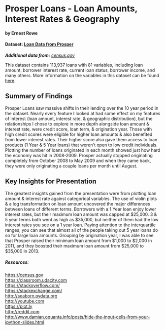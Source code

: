 # Prosper Loans - Loan Amounts, Interest Rates & Geography
#### by Ernest Rowe


#### Dataset: [Loan Data from Prosper](https://www.google.com/url?q=https://s3.amazonaws.com/udacity-hosted-downloads/ud651/prosperLoanData.csv&sa=D&ust=1546576456543000)
_**Additional data from:** [census.gov](https://www2.census.gov/programs-surveys/popest/datasets/2010-2018/national/totals/nst-est2018-alldata.csv)_

This dataset contains 113,937 loans with 81 variables, including loan amount, borrower interest rate, current loan status, borrower income, and many others. More information on the variables in this dataset can be found [here](https://www.google.com/url?q=https://docs.google.com/spreadsheet/ccc?key%3D0AllIqIyvWZdadDd5NTlqZ1pBMHlsUjdrOTZHaVBuSlE%26usp%3Dsharing&sa=D&ust=1546576456544000).


## Summary of Findings

Prosper Loans saw massive shifts in their lending over the 10 year period in the dataset. Nearly every feature I looked at had some effect on my features of interest (loan amount, interest rate, & geographic distribution), but the relationships I chose to explore in more depth alongside loan amount & interest rate, were credit score, loan term, & origination year. Those with high credit scores were eligible for higher loan amounts & also benefited from lower interest rates. Their higher score also gave them access to loan products (1 Year & 5 Year loans) that weren't open to low credit individuals. Plotting the number of loans originated in each month showed just how hard the economy was hit in 2008-2009. Prosper actually stopped originating completely from October 2008 to May 2009 and when they came back, they were only originating a couple loans per month until August.


## Key Insights for Presentation

The greatest insights gained from the presentation were from plotting loan amount & interest rate against categorical variables. The use of violin plots & a log transformation on loan amount uncovered the major differences between loans of different terms. Borrowers with a 1 Year loan enjoy lower interest rates, but their maximum loan amount was capped at $25,000. 3 & 5 year terms both went as high as $35,000, but neither of them had the low interest rates you see on a 1 year loan. Paying attention to the interquartile ranges, you can see that almost all of the people taking out 5 year loans do so for large loan amounts. Grouping by origination year, I was able to see that Prosper raised their minimum loan amount from $1,000 to $2,000 in 2011, and they boosted their maximum loan amount from $25,000 to $35,000 in 2013.

##### Resources:
https://census.gov<br>
https://classroom.udacity.com<br>
https://stackoverflow.com/<br>
https://stackexchange.com/<br>
http://seaborn.pydata.org<br>
http://youtube.com<br>
https://plot.ly<br>
http://reddit.com<br>
http://www.damian.oquanta.info/posts/hide-the-input-cells-from-your-ipython-slides.html
